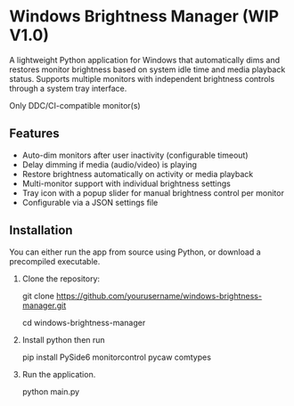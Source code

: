 # Windows Brightness Manager (WIP V1.0)

A lightweight Python application for Windows that automatically dims and restores monitor brightness based on system idle time and media playback status. Supports multiple monitors with independent brightness controls through a system tray interface.

Only DDC/CI-compatible monitor(s)

## Features

- Auto-dim monitors after user inactivity (configurable timeout)
- Delay dimming if media (audio/video) is playing
- Restore brightness automatically on activity or media playback
- Multi-monitor support with individual brightness settings
- Tray icon with a popup slider for manual brightness control per monitor
- Configurable via a JSON settings file

## Installation

You can either run the app from source using Python, or download a precompiled executable.

1. Clone the repository:

   git clone https://github.com/yourusername/windows-brightness-manager.git

   cd windows-brightness-manager

2. Install python then run

   pip install PySide6 monitorcontrol pycaw comtypes

3. Run the application.
   
   python main.py
   
